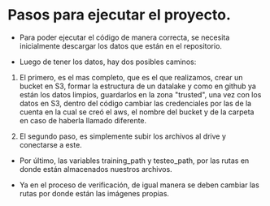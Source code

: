 # Pasos para ejecutar el proyecto.

- Para poder ejecutar el código de manera correcta, se necesita inicialmente descargar los datos que están en el repositorio.

- Luego de tener los datos, hay dos posibles caminos:

1) El primero, es el mas completo, que es el que realizamos, crear un bucket en S3, formar la estructura de un datalake y como en github ya están los datos limpios, guardarlos en la zona "trusted", una vez con los datos en S3, dentro del código cambiar las credenciales por las de la cuenta en la cual se creó el aws, el nombre del bucket y de la carpeta en caso de haberla llamado diferente.

2) El segundo paso, es simplemente subir los archivos al drive y conectarse a este.


- Por último, las variables training_path y testeo_path, por las rutas en donde están almacenados nuestros archivos. 

- Ya en el proceso de verificación, de igual manera se deben cambiar las rutas por donde están las imágenes propias.

